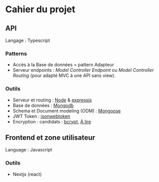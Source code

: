 # Cahier du projet

## API
Langage : Typescript


### Patterns
- Accès à la Base de données = pattern Adapteur
- Serveur endpoints : _Model Controller Endpoint_ ou _Model Controller Routing_ (pour adapté MVC à une API sans view).

### Outils
- Serveur et routing : [Node](https://nodejs.org) & [expressjs](https://expressjs.com/)
- Base de données : [Mongodb](https://www.mongodb.com/)
- Schema et Document modeling (ODM) : [Mongoose](https://mongoosejs.com/)
- JWT Token : [jsonwebtoken](https://github.com/auth0/node-jsonwebtoken)
- Encryption : candidats : [bcrypt](https://github.com/kelektiv/node.bcrypt.js), [À lire](https://openbase.com/categories/js/best-nodejs-encryption-libraries)


## Frontend et zone utilisateur
Language : Javascript

### Outils
- Nextjs (react)